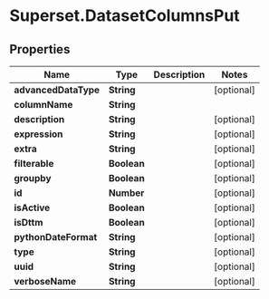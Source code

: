 # Superset.DatasetColumnsPut

## Properties
Name | Type | Description | Notes
------------ | ------------- | ------------- | -------------
**advancedDataType** | **String** |  | [optional] 
**columnName** | **String** |  | 
**description** | **String** |  | [optional] 
**expression** | **String** |  | [optional] 
**extra** | **String** |  | [optional] 
**filterable** | **Boolean** |  | [optional] 
**groupby** | **Boolean** |  | [optional] 
**id** | **Number** |  | [optional] 
**isActive** | **Boolean** |  | [optional] 
**isDttm** | **Boolean** |  | [optional] 
**pythonDateFormat** | **String** |  | [optional] 
**type** | **String** |  | [optional] 
**uuid** | **String** |  | [optional] 
**verboseName** | **String** |  | [optional] 
